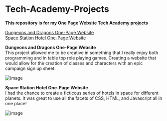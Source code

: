 # Tech-Academy-Projects

<strong>This repository is for my One Page Website Tech Academy projects</strong>

  [Dungeons and Dragons One-Page Website](https://github.com/Ckeesee/Tech-Academy-Projects/blob/main/DnD-One-Page%20Website/one_page_website.html)<br>
  [Space Station Hotel One-Page Website](https://github.com/Ckeesee/Tech-Academy-Projects/blob/main/Space_Statation_HTML_Project/Index.html)<br>
  
  
<strong> Dungeons and Dragons One-Page Website </strong><br>
This project allowed me to be creative in something that I really enjoy both programming and in table top role playing games. Creating a website that would allow for the creation of classes and characters with an epic campaign sign up sheet. 

![image](https://user-images.githubusercontent.com/6036522/163403672-e3478857-ba40-4601-abb3-1380f46734e2.png)


<strong> Space Station Hotel One-Page Website </strong><br>
I had the chance to create a ficticous series of hotels in space for different planets. It was great to use all the facets of CSS, HTML, and Javascript all in one place!

![image](https://user-images.githubusercontent.com/6036522/163404160-473d2c7a-21ff-4d5f-848e-b354db568048.png)
